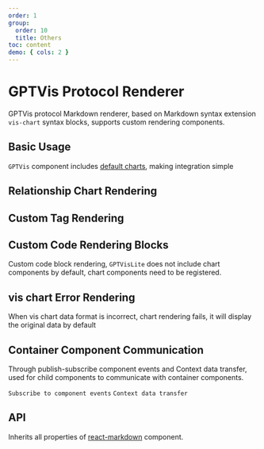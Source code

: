 ```yaml
---
order: 1
group:
  order: 10
  title: Others
toc: content
demo: { cols: 2 }
---
```


# GPTVis Protocol Renderer

GPTVis protocol Markdown renderer, based on Markdown syntax extension `vis-chart` syntax blocks, supports custom rendering components.

## Basic Usage

`GPTVis` component includes [default charts](https://github.com/antvis/GPT-Vis/tree/main/src/export.ts#L76), making integration simple

<code src="./demos/default"></code>

## Relationship Chart Rendering

<code src="./demos/relation"></code>

## Custom Tag Rendering

<code src="./demos/tag"></code>

## Custom Code Rendering Blocks

Custom code block rendering, `GPTVisLite` does not include chart components by default, chart components need to be registered.

<code src="./demos/code"></code>

## vis chart Error Rendering

When vis chart data format is incorrect, chart rendering fails, it will display the original data by default

<code src="./demos/errorRender"></code>

## Container Component Communication

Through publish-subscribe component events and Context data transfer, used for child components to communicate with container components.

<code src="./demos/event">Subscribe to component events</code>
<code src="./demos/context-provider">Context data transfer</code>

## API

Inherits all properties of [react-markdown](https://github.com/remarkjs/react-markdown#options) component.
